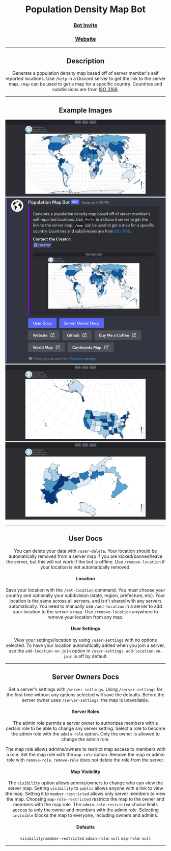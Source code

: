 <div align="center">
  
  # Population Density Map Bot
  ### [Bot Invite](https://discord.com/api/oauth2/authorize?client_id=1115149738614984764&permissions=414464657472&scope=bot)
  ### [Website](localhost:5001/)
  
  <hr class="rounded">

  ## Description
  Generate a population density map based off of server member's self reported locations. Use `/help` in a Discord server to get the link to the server map. `/map` can be used to get a map for a specific country. Countries and subdivisions are from [ISO 3166](https://www.iso.org/iso-3166-country-codes.html).

  <hr class="rounded">

  ## Example Images
  ![World Map Example](/images/WORLD-example.jpg)
  ![Help Command Example](/images/help-command-example.png)
  ![USA Map Example](/images/US-example.png)
  ![Italy Map Example](/images/IT-example.png)

  <hr class="rounded">
  
  ## User Docs
  You can delete your data with `/user-delete`. Your location should be automatically removed from a server map if you are kicked/banned/leave the server, but this will not work if the bot is offline. Use `/remove-location` if your location is not automatically removed.

  #### Location
  Save your location with the `/set-location` command. You must choose your country and optionally your subdivision (state, region, prefecture, etc). Your location is the same across all servers, and isn't shared with any servers automatically. You need to manually use `/add-location` in a server to add your location to the server's map. Use `/remove-location` anywhere to remove your location from any map.

  #### User Settings
  View your settings/location by using `/user-settings` with no options selected. To have your location automatically added when you join a server, use the `add-location-on-join` option in `/user-settings`. `add-location-on-join` is off by default.

  <hr class="rounded">
  
  ## Server Owners Docs
  Set a server's settings with `/server-settings`. Using `/server-settings` for the first time without any options selected will save the defaults. Before the server owner uses `/server-settings`, the map is unavailable.

  #### Server Roles
  The admin role permits a server owner to authorizes members with a certain role to be able to change any server setting. Select a role to become the admin role with the `admin-role` option. Only the owner is allowed to change the admin role.
  
  The map role allows admins/owners to restrict map access to members with a role. Set the map role with the `map-role` option. Remove the map or admin role with `remove-role`. `remove-role` does not delete the role from the server.

  #### Map Visibility
  The `visibility` option allows admins/owners to change who can view the server map. Setting `visibility` to `public` allows anyone with a link to view the map. Setting it to `member-restricted` allows only server members to view the map. Choosing `map-role-restricted` restricts the map to the owner and members with the map role. The `admin-role-restricted` choice limits access to only the owner and members with the admin role. Selecting `invisible` blocks the map to everyone, including owners and admins.

  #### Defaults
  `visibility`: `member-restricted`
  `admin-role`: `null`
  `map-role`: `null`

  <hr class="rounded">
</div>
